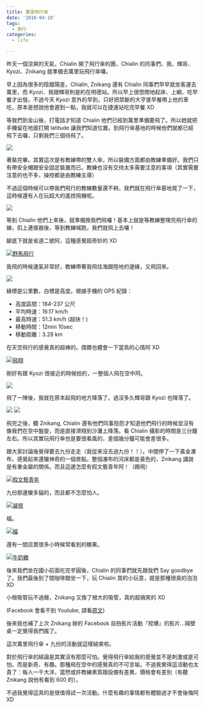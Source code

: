 ```yaml
---
title: 萬里飛行傘
date: '2010-04-18'
tags:
  - 旅行
categories:
  - life

---
```

昨天一個涼爽的天氣，Chialin 開了飛行傘的團，Chialin 的同事們、我、輝哥、Kyozi、Znikang 就準備去萬里玩飛行傘囉。  
  
早上因為很多的陰錯陽差，Chialin, Znikang 還有 Chialin 同事們早早就坐客運去萬里，而 Kyozi、我跟輝哥則是約在明德站。所以早上很悠閒地起床、上網、吃早餐才出發。不過今天 Kyozi 意外的早到，只好把禁斷的大亨堡早餐帶上他的車吃，原本是想說他會遲到一點，我就可以在捷運站吃完早餐 XD  
  
等我們到金山後，打電話才知道 Chialin 他們已經到萬里準備要飛了。所以她就把手機留在地面打開 latitude 讓我們知道位置。到飛行傘基地的時候他們就都已經飛下去囉，只剩我們三個待飛了。  
  

[![](images/0.jpg)](http://1.bp.blogspot.com/_iOO0fC4NKLE/S8pb9OeCDBI/AAAAAAAAIgs/FQJ83Brl-iY/s1600/wanli-paragliding-1.jpg)

  
  
著裝完畢。其實這次是有教練帶的雙人傘，所以裝備方面都由教練準備好。我們只有帶安全帽跟安全固定裝置而已。教練也沒有交待太多需要注意的事項（其實需要注意的也不多，操控都是由教練主導）  
  
不過這個時候可以帶我們飛行的教練數量還不夠，我們就在飛行傘基地晃了一下，這時候還有人在玩超大的遙控飛機呢。  
  

[![](images/1.jpg)](http://1.bp.blogspot.com/_iOO0fC4NKLE/S8paq3hv0AI/AAAAAAAAIgo/wgmao0Itx5c/s1600/wanli-paragliding-17.jpg)

  
  
等到 Chialin 他們上來後，就準備換我們飛囉！基本上就是等教練整理完飛行傘的線，扣上連接器後，等到教練喊跑，我們就飛上去囉！  
  
腳底下就是省道二號阿，這種感覺超奇妙的 XD  
  
[![野馬飛行](images/2.jpg)](http://www.flickr.com/photos/yurenju/4529223233/ "Flickr 上 yurenju 的 野馬飛行")  
  
我飛的時候運氣非常好，教練帶著我飛往海跟陸地的邊緣，又飛回來。  
  

[![](images/3.png)](http://2.bp.blogspot.com/_iOO0fC4NKLE/S8pSAZa4B2I/AAAAAAAAIgQ/U0a8uic6ejo/s1600/wanli.png)

  
綠標是公里數，白標是高度。根據手機的 GPS 紀錄：  
  

*   高度區間：184-237 公尺
*   平均時速：16.17 km/h
*   最高時速：51.3 km/h (超快！)
*   移動時間：12min 10sec
*   移動距離：3.28 km

在天空飛行的感覺真的超棒的。偶爾也體會一下當鳥的心情阿 XD  
  

[![飛翔](images/4.jpg)](http://www.flickr.com/photos/yurenju/4529855394/ "Flickr 上 yurenju 的 飛翔")

  
剛好有跟 Kyozi 很接近的時候拍的，一整個人飛在空中阿。

  

[![](images/5.jpg)](http://3.bp.blogspot.com/_iOO0fC4NKLE/S8pVDjCFH8I/AAAAAAAAIgU/YWBoO_VQX8Y/s1600/wanli-paragliding-122.jpg)

  

飛了一陣後，我就在原本起飛的地方降落了。過沒多久輝哥跟 Kyozi 也降落了。

  

[![](images/6.jpg)](http://3.bp.blogspot.com/_iOO0fC4NKLE/S8pVsj1idMI/AAAAAAAAIgc/A9827IMgVbE/s1600/wanli-paragliding-160.jpg) [![](images/7.jpg)](http://2.bp.blogspot.com/_iOO0fC4NKLE/S8pVuFXQ0oI/AAAAAAAAIgg/R_DYEdY1lls/s1600/wanli-paragliding-202.jpg)  

  

飛完之後，聽 Znikang, Chialin 還有他們同事抱怨才知道他們飛行的時候並沒有像我們在空中盤旋，而是直接滑翔到沙灘上降落。看 Chialin 攝影的時間是三分鐘左右。所以其實玩飛行傘也是要很看風的，差個幾分鐘可能會差很多。  
  
跟大家討論後覺得要去九份走走（我從來沒去過九份！！）。中間停了一下黃金瀑布，感覺起來還蠻神奇的一個景點。整個瀑布的河床都是黃色的，Znikang 講說是有重金屬的關係。而且這邊怎麼有假文藝青年阿！（踢飛）  
  
[![假文藝青年](images/8.jpg)](http://www.flickr.com/photos/yurenju/4529855842/ "Flickr 上 yurenju 的 假文藝青年")  
  

  
九份那邊蠻多貓的，而且都不怎麼怕人。  
  
[![凝視](images/9.jpg)](http://www.flickr.com/photos/yurenju/4529224605/ "Flickr 上 yurenju 的 凝視")  
  
福。  
  
[![福](images/10.jpg)](http://www.flickr.com/photos/yurenju/4529225265/ "Flickr 上 yurenju 的 福")  
  
還有一間店賣很多小時候常看到的糖果。  
  
[![牛奶糖](images/11.jpg)](http://www.flickr.com/photos/yurenju/4529857732/ "Flickr 上 yurenju 的 牛奶糖")  
  
後來我們坐在國小前面吃完芋圓後，Chialin 的同事們就先跟我們 Say goodbye 了。我們最後到了間咖啡館坐一下，玩 Chialin 買的小玩意，就是那種很臭的泡泡 XD  
  
小根吸管玩不過癮，Znikang 又換了根大的吸管，真的超搞笑的 XD  
  
(Facebook 會看不到 Youtube, 請看[原文](http://yurenju.blogspot.com/2010/04/blog-post_18.html))  
  
  
後來我也補了上次 Znikang 辦的 Facebook 自拍影片活動『捏爆』的影片…隔壁桌一定覺得我們瘋了。  
  

  
這次萬里飛行傘 + 九份的活動就這樣結束啦。  
  
對於飛行傘的結論是其實沒有那麼可怕。覺得飛行傘給我的感覺並不是刺激或是可怕，而是新奇、有趣。那種飛在空中的感覺真的不可言喻。不過我覺得這活動也太貴了：每人一千大洋，當然或許教練素質跟設備有差異，價格會有差別（有聽 Znikang 說他有看到 600 的）。  
  
不過我覺得這真的是很值得試一次活動。什麼有趣的事情都有體驗過才不會後悔阿 XD